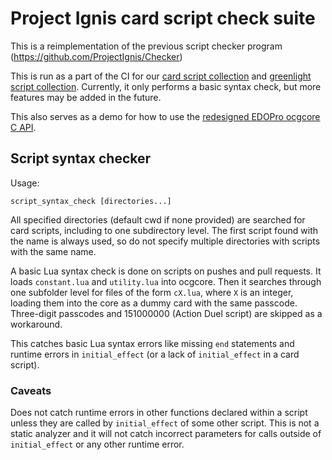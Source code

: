 # Project Ignis card script check suite

This is a reimplementation of the previous script checker program (https://github.com/ProjectIgnis/Checker)

This is run as a part of the CI for our [card script collection](https://github.com/ProjectIgnis/CardScripts) and [greenlight script collection](https://github.com/ProjectIgnis/Greenlight). Currently, it only performs a basic syntax check, but more features may be added in the future. 

This also serves as a demo for how to use the [redesigned EDOPro ocgcore C API](https://github.com/edo9300/ygopro-core). 

## Script syntax checker

Usage:
```
script_syntax_check [directories...]
```

All specified directories (default cwd if none provided) are searched for card scripts, including to one subdirectory level. The first script found with the name is always used, so do not specify multiple directories with scripts with the same name.

A basic Lua syntax check is done on scripts on pushes and pull requests. It loads `constant.lua` and `utility.lua` into ocgcore. Then it searches through one subfolder level for files of the form `cX.lua`, where `X` is an integer, loading them into the core as a dummy card with the same passcode. Three-digit passcodes and 151000000 (Action Duel script) are skipped as a workaround.

This catches basic Lua syntax errors like missing `end` statements and runtime errors in `initial_effect` (or a lack of `initial_effect` in a card script).

### Caveats

Does not catch runtime errors in other functions declared within a script unless they are called by `initial_effect` of some other script. This is not a static analyzer and it will not catch incorrect parameters for calls outside of `initial_effect` or any other runtime error.
